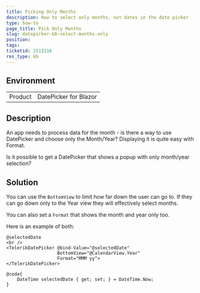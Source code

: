 ```yaml
---
title: Picking Only Months
description: How to select only months, not dates in the date picker
type: how-to
page_title: Pick Only Months
slug: datepicker-kb-select-months-only
position: 
tags: 
ticketid: 1513216
res_type: kb
---
```


## Environment
<table>
	<tbody>
		<tr>
			<td>Product</td>
			<td>DatePicker for Blazor</td>
		</tr>
	</tbody>
</table>


## Description
An app needs to process data for the month - is there a way to use DatePicker and choose only the Month/Year? Displaying it is quite easy with Format.

Is it possible to get a DatePicker that shows a popup with only month/year selection?

## Solution
You can use the `BottomView` to limit how far down the user can go to. If they can go down only to the Year view they will effectively select months.

You can also set a `Format` that shows the month and year only too.

Here is an example of both:

 
````RAZOR
@selectedDate
<br />
<TelerikDatePicker @bind-Value="@selectedDate"
                   BottomView="@CalendarView.Year"
                   Format="MMM yy">
</TelerikDatePicker>

@code{
    DateTime selectedDate { get; set; } = DateTime.Now;
}
````
